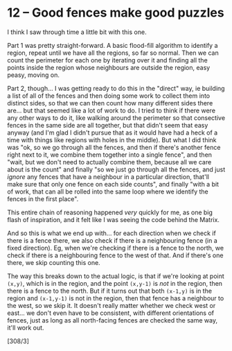 # 12 &ndash; Good fences make good puzzles

I think I saw through time a little bit with this one.

Part 1 was pretty straight-forward. A basic flood-fill algorithm to identify a region, repeat until we have all the regions, so far so normal. Then we can count the perimeter for each one by iterating over it and finding all the points inside the region whose neighbours are outside the region, easy peasy, moving on.

Part 2, though... I was getting ready to do this in the "direct" way, ie building a list of all of the fences and then doing some work to collect them into distinct sides, so that we can then count how many different sides there are... but that seemed like a lot of work to do. I tried to think if there were any other ways to do it, like walking around the perimeter so that consective fences in the same side are all together, but that didn't seem that easy anyway (and I'm glad I didn't pursue that as it would have had a heck of a time with things like regions with holes in the middle). But what I did think was "ok, so we go through all the fences, and then if there's another fence right next to it, we combine them together into a single fence", and then "wait, but we don't need to actually combine them, because all we care about is the count" and finally "so we just go through all the fences, and just _ignore_ any fences that have a neighbour in a particular direction, that'll make sure that only one fence on each side counts", and finally "with a bit of work, that can all be rolled into the same loop where we identify the fences in the first place".

This entire chain of reasoning happened _very_ quickly for me, as one big flash of inspiration, and it felt like I was seeing the code behind the Matrix.

And so this is what we end up with... for each direction when we check if there is a fence there, we also check if there is a neighbouring fence (in a fixed direction). Eg, when we're checking if there is a fence to the north, we check if there is a neighbouring fence to the west of that. And if there's one there, we skip counting this one.

The way this breaks down to the actual logic, is that if we're looking at point `(x,y)`, which is in the region, and the point `(x,y-1)` is _not_ in the region, then there is a fence to the north. But if it turns out that both `(x-1,y)` is in the region and `(x-1,y-1)` is not in the region, then that fence has a neighbour to the west, so we skip it. It doesn't really matter whether we check west or east... we don't even have to be consistent, with different orientations of fences, just as long as all north-facing fences are checked the same way, it'll work out.

[308/3]
